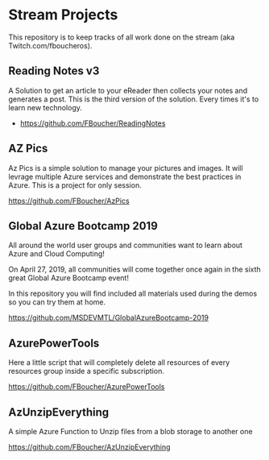 # Stream Projects

This repository is to keep tracks of all work done on the stream (aka Twitch.com/fboucheros).


## Reading Notes v3

A Solution to get an article to your eReader then collects your notes and generates a post. This is the third version of the solution. Every times it's to learn new technology.

- https://github.com/FBoucher/ReadingNotes


## AZ Pics

Az Pics is a simple solution to manage your pictures and images. It will levrage multiple Azure services and demonstrate the best practices in Azure. This is a project for only session. 

https://github.com/FBoucher/AzPics


## Global Azure Bootcamp 2019

All around the world user groups and communities want to learn about Azure and Cloud Computing!

On April 27, 2019, all communities will come together once again in the sixth great Global Azure Bootcamp event!

In this repository you will find included all materials used during the demos so you can try them at home.


https://github.com/MSDEVMTL/GlobalAzureBootcamp-2019


## AzurePowerTools

Here a little script that will completely delete all resources of every resources group inside a specific subscription. 

https://github.com/FBoucher/AzurePowerTools


## AzUnzipEverything

A simple Azure Function to Unzip files from a blob storage to another one

https://github.com/FBoucher/AzUnzipEverything

